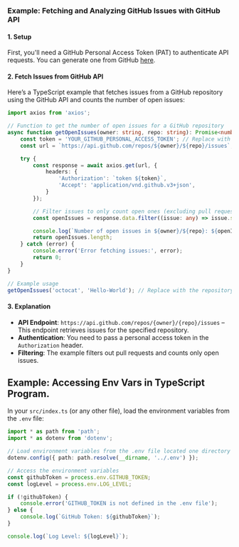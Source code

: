 ### Example: Fetching and Analyzing GitHub Issues with GitHub API

#### 1. **Setup**

First, you'll need a GitHub Personal Access Token (PAT) to authenticate API requests. You can generate one from GitHub [here](https://github.com/settings/tokens).

#### 2. **Fetch Issues from GitHub API**

Here’s a TypeScript example that fetches issues from a GitHub repository using the GitHub API and counts the number of open issues:

```typescript
import axios from 'axios';

// Function to get the number of open issues for a GitHub repository
async function getOpenIssues(owner: string, repo: string): Promise<number> {
    const token = 'YOUR_GITHUB_PERSONAL_ACCESS_TOKEN'; // Replace with your GitHub token
    const url = `https://api.github.com/repos/${owner}/${repo}/issues`;

    try {
        const response = await axios.get(url, {
            headers: {
                'Authorization': `token ${token}`,
                'Accept': 'application/vnd.github.v3+json',
            }
        });

        // Filter issues to only count open ones (excluding pull requests)
        const openIssues = response.data.filter((issue: any) => issue.state === 'open' && !issue.pull_request);

        console.log(`Number of open issues in ${owner}/${repo}: ${openIssues.length}`);
        return openIssues.length;
    } catch (error) {
        console.error('Error fetching issues:', error);
        return 0;
    }
}

// Example usage
getOpenIssues('octocat', 'Hello-World'); // Replace with the repository owner and name
```

#### 3. **Explanation**

- **API Endpoint**: `https://api.github.com/repos/{owner}/{repo}/issues` – This endpoint retrieves issues for the specified repository.
- **Authentication**: You need to pass a personal access token in the `Authorization` header.
- **Filtering**: The example filters out pull requests and counts only open issues.




## Example: Accessing Env Vars in TypeScript Program.

In your `src/index.ts` (or any other file), load the environment variables from the `.env` file:

```typescript
import * as path from 'path';
import * as dotenv from 'dotenv';

// Load environment variables from the .env file located one directory up
dotenv.config({ path: path.resolve(__dirname, '../.env') });

// Access the environment variables
const githubToken = process.env.GITHUB_TOKEN;
const logLevel = process.env.LOG_LEVEL;

if (!githubToken) {
    console.error('GITHUB_TOKEN is not defined in the .env file');
} else {
    console.log(`GitHub Token: ${githubToken}`);
}

console.log(`Log Level: ${logLevel}`);
```